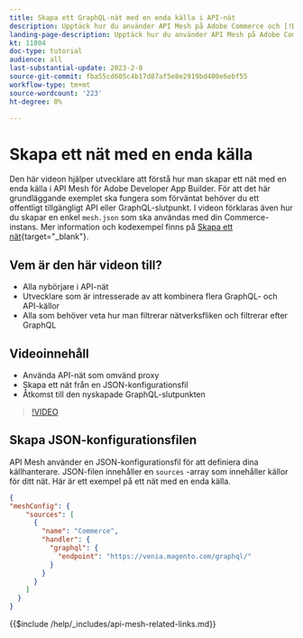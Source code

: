 ```yaml
---
title: Skapa ett GraphQL-nät med en enda källa i API-nät
description: Upptäck hur du använder API Mesh på Adobe Commerce och [!DNL Adobe App Builder]. Lär dig hur du skapar ett nät som har en källa.
landing-page-description: Upptäck hur du använder API Mesh på Adobe Commerce och [!DNL Adobe App Builder]. Lär dig hur du skapar ett nät som har en källa.
kt: 11804
doc-type: tutorial
audience: all
last-substantial-update: 2023-2-8
source-git-commit: fba55cd605c4b17d87af5e8e2919bd400e6ebf55
workflow-type: tm+mt
source-wordcount: '223'
ht-degree: 0%

---
```


# Skapa ett nät med en enda källa

Den här videon hjälper utvecklare att förstå hur man skapar ett nät med en enda källa i API Mesh för Adobe Developer App Builder. För att det här grundläggande exemplet ska fungera som förväntat behöver du ett offentligt tillgängligt API eller GraphQL-slutpunkt. I videon förklaras även hur du skapar en enkel `mesh.json` som ska användas med din Commerce-instans. Mer information och kodexempel finns på [Skapa ett nät](https://developer.adobe.com/graphql-mesh-gateway/gateway/create-mesh/#create-a-mesh-1){target="_blank"}.

## Vem är den här videon till?

* Alla nybörjare i API-nät
* Utvecklare som är intresserade av att kombinera flera GraphQL- och API-källor
* Alla som behöver veta hur man filtrerar nätverksfliken och filtrerar efter GraphQL

## Videoinnehåll

* Använda API-nät som omvänd proxy
* Skapa ett nät från en JSON-konfigurationsfil
* Åtkomst till den nyskapade GraphQL-slutpunkten

>[!VIDEO](https://video.tv.adobe.com/v/3414124)

## Skapa JSON-konfigurationsfilen

API Mesh använder en JSON-konfigurationsfil för att definiera dina källhanterare. JSON-filen innehåller en `sources` -array som innehåller källor för ditt nät. Här är ett exempel på ett nät med en enda källa.

```json
{
"meshConfig": {
    "sources": [
      {
        "name": "Commerce",
        "handler": {
          "graphql": {
            "endpoint": "https://venia.magento.com/graphql/"
          }
        }
      }
    ]
  }
}
```

{{$include /help/_includes/api-mesh-related-links.md}}
